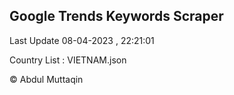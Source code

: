 

## Google Trends Keywords Scraper 
 
Last Update 08-04-2023 , 22:21:01

Country List :
VIETNAM.json



© Abdul Muttaqin 
